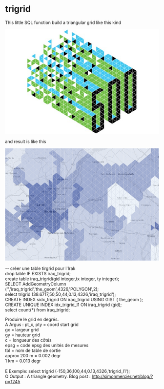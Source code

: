 trigrid
=======

This little SQL function build a triangular grid like this kind

![](effe-recherche.jpg)

and result is like this

![](trigrid.png)


-- créer une table tirgrid pour l'Irak
<br>
drop table IF EXISTS iraq_trigrid;<br>
create table iraq_trigrid(gid integer,tx integer, ty integer);<br>
SELECT AddGeometryColumn ('','iraq_trigrid','the_geom',4326,'POLYGON',2);<br>
select trigrid (38.6717,50,50,44,0.13,4326,'iraq_trigrid');<br>
CREATE INDEX sidx_trigrid ON iraq_trigrid USING GIST ( the_geom );<br>
CREATE UNIQUE INDEX idx_trigrid_l1 ON iraq_trigrid (gid);<br>
select count(*) from iraq_trigrid;<br>
 

Produire le grid en degrés.<br>
A Argus : pt_x, pty = coord start grid<br>
gx = largeur grid<br>
gy = hauteur grid<br>
c = longueur des côtés<br>
epsg = code epsg des unités de mesures<br>
tbl = nom de table de sortie<br>
approx 200 m = 0.002 degr<br>
1 km = 0.013 degr<br>
<br>
E Exemple: select trigrid (-150,36,100,44,0.13,4326,'trigrid_l1');
<br>
O Output : A triangle geometry.
Blog post : http://simonmercier.net/blog/?p=1245

